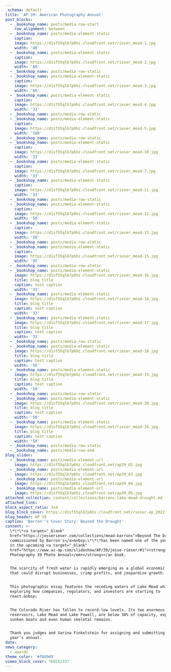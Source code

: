 ```yaml
---
_schema: default
title: 'AP 39: American Photography Annual'
post_blocks:
  - _bookshop_name: posts/media-row-start
    row_alignment: between
  - _bookshop_name: posts/media-element-static
    caption:
    image: https://d1sf55qlb7p6hz.cloudfront.net/rieser_mead-1.jpg
    width: '40'
  - _bookshop_name: posts/media-element-static
    caption:
    image: https://d1sf55qlb7p6hz.cloudfront.net/rieser_mead-2.jpg
    width: '60'
  - _bookshop_name: posts/media-row-static
  - _bookshop_name: posts/media-element-static
    caption:
    image: https://d1sf55qlb7p6hz.cloudfront.net/rieser_mead-3.jpg
    width: '66'
  - _bookshop_name: posts/media-element-static
    caption:
    image: https://d1sf55qlb7p6hz.cloudfront.net/rieser_mead-4.jpg
    width: '33'
  - _bookshop_name: posts/media-row-static
  - _bookshop_name: posts/media-element-static
    caption:
    image: https://d1sf55qlb7p6hz.cloudfront.net/rieser_mead-5.jpg
    width: '100'
  - _bookshop_name: posts/media-row-static
  - _bookshop_name: posts/media-element-static
    caption:
    image: https://d1sf55qlb7p6hz.cloudfront.net/rieser_mead-10.jpg
    width: '33'
  - _bookshop_name: posts/media-element-static
    caption:
    image: https://d1sf55qlb7p6hz.cloudfront.net/rieser_mead-7.jpg
    width: '33'
  - _bookshop_name: posts/media-element-static
    caption:
    image: https://d1sf55qlb7p6hz.cloudfront.net/rieser_mead-11.jpg
    width: '33'
  - _bookshop_name: posts/media-row-static
  - _bookshop_name: posts/media-element-static
    caption:
    image: https://d1sf55qlb7p6hz.cloudfront.net/rieser_mead-12.jpg
    width: '50'
  - _bookshop_name: posts/media-element-static
    caption:
    image: https://d1sf55qlb7p6hz.cloudfront.net/rieser_mead-13.jpg
    width: '50'
  - _bookshop_name: posts/media-row-static
  - _bookshop_name: posts/media-element-static
    caption:
    image: https://d1sf55qlb7p6hz.cloudfront.net/rieser_mead-15.jpg
    width: '95'
  - _bookshop_name: posts/media-row-static
  - _bookshop_name: posts/media-element-static
    image: https://d1sf55qlb7p6hz.cloudfront.net/rieser_mead-16.jpg
    title: blog title
    caption: test caption
    width: '33'
  - _bookshop_name: posts/media-element-static
    image: https://d1sf55qlb7p6hz.cloudfront.net/rieser_mead-14.jpg
    title: blog title
    caption: test caption
    width: '33'
  - _bookshop_name: posts/media-element-static
    image: https://d1sf55qlb7p6hz.cloudfront.net/rieser_mead-17.jpg
    title: blog title
    caption: test caption
    width: '33'
  - _bookshop_name: posts/media-row-static
  - _bookshop_name: posts/media-element-static
    image: https://d1sf55qlb7p6hz.cloudfront.net/rieser_mead-18.jpg
    title: blog title
    caption: test caption
    width: '50'
  - _bookshop_name: posts/media-element-static
    image: https://d1sf55qlb7p6hz.cloudfront.net/rieser_mead-19.jpg
    title: blog title
    caption: test caption
    width: '50'
  - _bookshop_name: posts/media-row-static
  - _bookshop_name: posts/media-element-static
    image: https://d1sf55qlb7p6hz.cloudfront.net/rieser_mead-20.jpg
    title: blog title
    caption: test caption
    width: '50'
  - _bookshop_name: posts/media-element-static
    image: https://d1sf55qlb7p6hz.cloudfront.net/rieser_mead-24.jpg
    title: blog title
    caption: test caption
    width: '50'
  - _bookshop_name: posts/media-row-static
  - _bookshop_name: posts/media-row-end
blog_slider:
  - _bookshop_name: posts/media-element-url
    image: https://d1sf55qlb7p6hz.cloudfront.net/ap39_02.jpg
  - _bookshop_name: posts/media-element-url
    image: https://d1sf55qlb7p6hz.cloudfront.net/ap39_03.jpg
  - _bookshop_name: posts/media-element-url
    image: https://d1sf55qlb7p6hz.cloudfront.net/ap39_04.jpg
  - _bookshop_name: posts/media-element-url
    image: https://d1sf55qlb7p6hz.cloudfront.net/ap39_05.jpg
attached_collection: content/collections/barrons-lake-mead-drought.md
attached_link:
block_aspect_ratio: 3x4
blog_block_cover: https://d1sf55qlb7p6hz.cloudfront.net/rieser-ap_2022-1.jpg
blog_header: AP 39
caption: 'Barron''s Cover Story: Beyond the Drought'
content: >-
  \*\*\*<a target="_blank"
  href="https://jesserieser.com/collections/mead-barrons">Beyond The Drought
  commissioned by Barron's</a>&nbsp;\*\*\*has been named one of the year’s best
  in the upcoming <a target="_blank"
  href="https://www.ai-ap.com/slideshow/AP/39/jesse-rieser/#1"><strong><em>American
  Photography 39 Photo Annual</em></strong></a> book.


  The scarcity of fresh water is rapidly emerging as a global economic threat
  that could disrupt businesses, crimp profits, and jeopardize growth.⁠


  This photographic essay features the receding waters of Lake Mead while
  exploring how companies, regulators, and investors are starting to
  react.&nbsp;


  The Colorado River has fallen to record-low levels. Its two enormous
  reservoirs, Lake Mead and Lake Powell, are below 30% of capacity, exposing
  sunken boats and even human skeletal remains.


  Thank you judges and Sarina Finkelstein for assigning and submitting to this
  year’s annual. ⁠
date:
news_category:
  - awards
theme_color: '#f8d9d9'
vimeo_block_cover: 769252337
---
```


